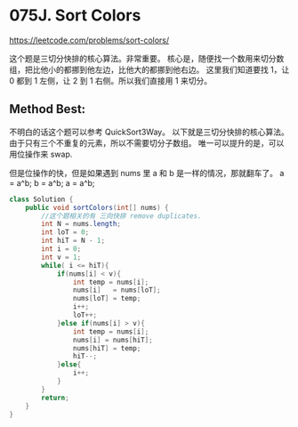 # 075J. Sort Colors

https://leetcode.com/problems/sort-colors/

这个题是三切分快排的核心算法。非常重要。
核心是，随便找一个数用来切分数组，把比他小的都挪到他左边，比他大的都挪到他右边。
这里我们知道要找 1，让 0 都到 1 左侧，让 2 到 1 右侧。所以我们直接用 1 来切分。

## Method Best:

不明白的话这个题可以参考 QuickSort3Way。
以下就是三切分快排的核心算法。由于只有三个不重复的元素，所以不需要切分子数组。
唯一可以提升的是，可以用位操作来 swap.

但是位操作的快，但是如果遇到 nums 里 a 和 b 是一样的情况，那就翻车了。
a = a^b;
b = a^b;
a = a^b;

```java
class Solution {
    public void sortColors(int[] nums) {
        //这个题相关的有 三向快排 remove duplicates.
        int N = nums.length;
        int loT = 0;
        int hiT = N - 1;
        int i = 0;
        int v = 1;
        while( i <= hiT){
            if(nums[i] < v){
                int temp = nums[i];
                nums[i]   = nums[loT];
                nums[loT] = temp;
                i++;
                loT++;
            }else if(nums[i] > v){
                int temp = nums[i];
                nums[i] = nums[hiT];
                nums[hiT] = temp;
                hiT--;
            }else{
                i++;
            }
        }
        return;
    }
}
```
